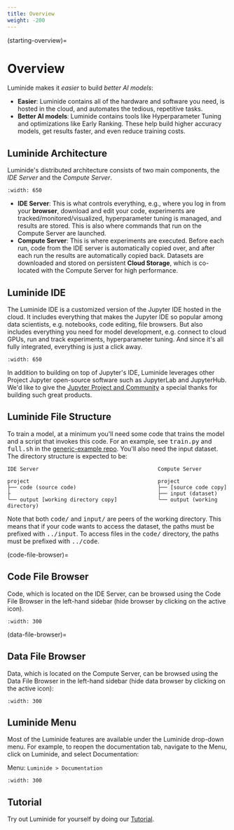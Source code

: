 ```yaml
---
title: Overview
weight: -200
---
```


(starting-overview)=
# Overview

Luminide makes it *easier* to build *better AI models*:
- **Easier**: Luminide contains all of the hardware and software you need, is hosted in the cloud, and automates the tedious, repetitive tasks.
- **Better AI models**: Luminide contains tools like Hyperparameter Tuning and optimizations like Early Ranking.  These help build higher accuracy models, get results faster, and even reduce training costs.

## Luminide Architecture

Luminide's distributed architecture consists of two main components, the *IDE Server* and the *Compute Server*.

```{image} ../images/new-tutorial-overview-diagram.png
:width: 650
```

- **IDE Server**: This is what controls everything, e.g., where you log in from your **browser**, download and edit your code, experiments are tracked/monitored/visualized,  hyperparameter tuning is managed, and results are stored.  This is also where commands that run on the Compute Server are launched.
- **Compute Server**: This is where experiments are executed.  Before each run, code from the IDE server is automatically copied over, and after each run the results are automatically copied back.  Datasets are downloaded and stored on persistent **Cloud Storage**, which is co-located with the Compute Server for high performance.

## Luminide IDE

The Luminide IDE is a customized version of the Jupyter IDE hosted in the cloud.  It includes everything that makes the Jupyter IDE so popular among data scientists, e.g. notebooks, code editing, file browsers.  But also includes everything you need for model development, e.g. connect to cloud GPUs, run and track experiments, hyperparameter tuning.  And since it's all fully integrated, everything is just a click away.

```{image} ../images/ide-screenshot.png
:width: 650
```

In addition to building on top of Jupyter's IDE, Luminide leverages other Project Jupyter open-source software such as JupyterLab and JupyterHub.  We'd like to give the <a href="https://jupyter.org/about.html" target="_blank">Jupyter Project and Community</a> a special thanks for building such great products.

## Luminide File Structure

To train a model, at a minimum you'll need some code that trains the model and a script that invokes this code. For an example, see <kbd>train.py</kbd> and <kbd>full.sh</kbd> in the <a href="https://github.com/luminide/example-generic" target="_blank">generic-example repo</a>. You'll also need the input dataset.  The directory structure is expected to be:

```
IDE Server                                      Compute Server                            

project                                         project                            
├── code (source code)                          ├── [source code copy]
├                                               ├── input (dataset)                
└── output [working directory copy]             └── output (working directory)     
```

Note that both <kbd>code/</kbd> and <kbd>input/</kbd> are peers of the working directory. This means that if your code wants to access the dataset, the paths must be prefixed with <kbd>../input</kbd>. To access files in the <kbd>code/</kbd> directory, the paths must be prefixed with <kbd>../code</kbd>.

(code-file-browser)=
## Code File Browser

Code, which is located on the IDE Server, can be browsed using the Code File Browser in the left-hand sidebar (hide browser by clicking on the active icon).

```{image} ../images/feb-code-browser.png
:width: 300
```

(data-file-browser)=
## Data File Browser

Data, which is located on the Compute Server, can be browsed using the Data File Browser in the left-hand sidebar (hide data browser by clicking on the active icon):

```{image} ../images/feb-data-browser.png
:width: 300
```

## Luminide Menu

Most of the Luminide features are available under the Luminide drop-down menu.  For example, to reopen the documentation tab, navigate to the Menu, click on Luminide, and select Documentation:

Menu: `Luminide > Documentation`

```{image} ../images/feb-luminide-menu.png
:width: 300
```

## Tutorial

Try out Luminide for yourself by doing our [Tutorial](plant-leaf-tutorial).
